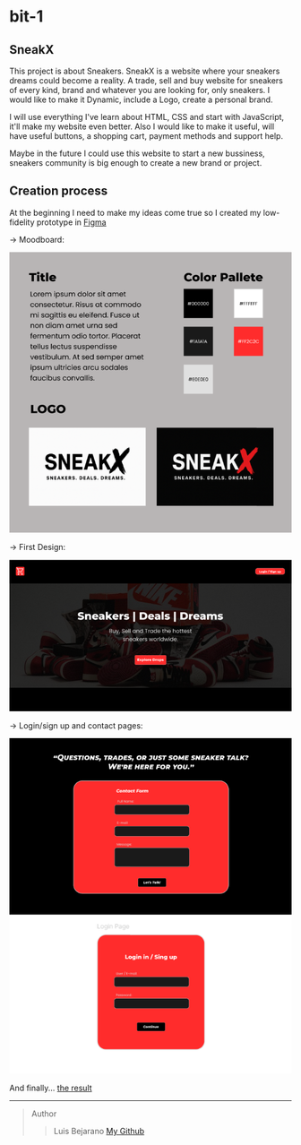 # bit-1
## SneakX

This project is about Sneakers. SneakX is a website where your sneakers dreams could become a reality. A trade, sell and buy website for sneakers of every kind, brand and whatever you are looking for, only sneakers. 
I would like to make it Dynamic, include a Logo, create a personal brand. 

I will use everything I've learn about HTML, CSS and start with JavaScript, it'll make my website even better. Also I would like to make it useful, will have useful buttons, a shopping cart, payment methods and support help. 

Maybe in the future I could use this website to start a new bussiness, sneakers community is big enough to create a new brand or project. 

Creation process 
---
At the beginning I need to make my ideas come true so I created my low-fidelity prototype in [Figma](https://www.figma.com/design/dDiDUPWSeYNAk2VIE6hLF1/SneakX?node-id=0-1&t=knZgx8WVOKq6b5Xu-1) 

-> Moodboard: 

![alt text](./assets/image.png)

-> First Design: 

![alt text](/assets/image-1.png)

-> Login/sign up and contact pages: 

![alt text](/assets/image-2.png)

And finally...
[the result](https://xluis7x.github.io/bit-1/index.html)

---
>Author
>> Luis Bejarano 
[My Github](https://github.com/xluis7x)